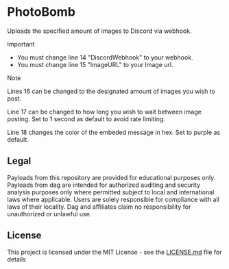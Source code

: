 # PhotoBomb
Uploads the specified amount of images to Discord via webhook.

> [!IMPORTANT]
> - You must change line 14 "DiscordWebhook" to your webhook.
> - You must change line 15 "ImageURL" to your Image url.

> [!NOTE]
> Lines 16 can be changed to the designated amount of images you wish to post.
> 
> Line 17 can be changed to how long you wish to wait between image posting. Set to 1 second as default to avoid rate limiting.
> 
> Line 18 changes the color of the embeded message in hex. Set to purple as default.  

## Legal
Payloads from this repository are provided for educational purposes only. Payloads from dag are intended for authorized auditing and security analysis purposes only where permitted subject to local and international laws where applicable. Users are solely responsible for compliance with all laws of their locality. Dag and affiliates claim no responsibility for unauthorized or unlawful use.

## License
This project is licensed under the MIT License - see the [LICENSE.md](https://github.com/dagnazty/Flipper_Zero/blob/main/LICENSE) file for details
